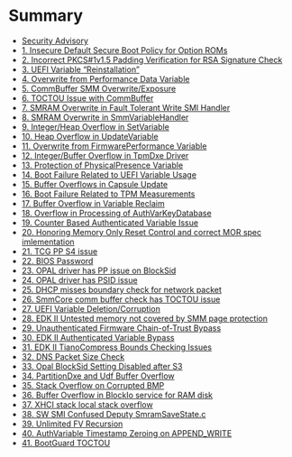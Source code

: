 <!--- @file
  SUMMARY.md for Security Advisory
  Copyright (c) 2018-2019, Intel Corporation. All rights reserved.<BR>

  Redistribution and use in source (original document form) and 'compiled'
  forms (converted to PDF, epub, HTML and other formats) with or without
  modification, are permitted provided that the following conditions are met:

  1) Redistributions of source code (original document form) must retain the
     above copyright notice, this list of conditions and the following
     disclaimer as the first lines of this file unmodified.

  2) Redistributions in compiled form (transformed to other DTDs, converted to
     PDF, epub, HTML and other formats) must reproduce the above copyright
     notice, this list of conditions and the following disclaimer in the
     documentation and/or other materials provided with the distribution.

  THIS DOCUMENTATION IS PROVIDED BY TIANOCORE PROJECT "AS IS" AND ANY EXPRESS OR
  IMPLIED WARRANTIES, INCLUDING, BUT NOT LIMITED TO, THE IMPLIED WARRANTIES OF
  MERCHANTABILITY AND FITNESS FOR A PARTICULAR PURPOSE ARE DISCLAIMED. IN NO
  EVENT SHALL TIANOCORE PROJECT  BE LIABLE FOR ANY DIRECT, INDIRECT, INCIDENTAL,
  SPECIAL, EXEMPLARY, OR CONSEQUENTIAL DAMAGES (INCLUDING, BUT NOT LIMITED TO,
  PROCUREMENT OF SUBSTITUTE GOODS OR SERVICES; LOSS OF USE, DATA, OR PROFITS;
  OR BUSINESS INTERRUPTION) HOWEVER CAUSED AND ON ANY THEORY OF LIABILITY,
  WHETHER IN CONTRACT, STRICT LIABILITY, OR TORT (INCLUDING NEGLIGENCE OR
  OTHERWISE) ARISING IN ANY WAY OUT OF THE USE OF THIS DOCUMENTATION, EVEN IF
  ADVISED OF THE POSSIBILITY OF SUCH DAMAGE.

-->
# Summary

* [Security Advisory](README.md)
* [1. Insecure Default Secure Boot Policy for Option ROMs](insecure_default_secure_boot_policy_for_option_rom.md)
* [2. Incorrect PKCS\#1v1.5 Padding Verification for RSA Signature Check](incorrect_pkcs1v15_padding_verification_for_rsa_si.md)
* [3. UEFI Variable “Reinstallation”](uefi_variable_reinstallation.md)
* [4. Overwrite from Performance Data Variable](overwrite_from_performance_data_variable.md)
* [5. CommBuffer SMM Overwrite/Exposure](commbuffer_smm_overwriteexposure.md)
* [6. TOCTOU Issue with CommBuffer](toctou_issue_with_commbuffer.md)
* [7. SMRAM Overwrite in Fault Tolerant Write SMI Handler](smram_overwrite_in_fault_tolerant_write_smi_handle.md)
* [8. SMRAM Overwrite in SmmVariableHandler](smram_overwrite_in_smmvariablehandler.md)
* [9. Integer/Heap Overflow in SetVariable](integerheap_overflow_in_setvariable.md)
* [10. Heap Overflow in UpdateVariable](heap_overflow_in_updatevariable.md)
* [11. Overwrite from FirmwarePerformance Variable](overwrite_from_firmwareperformance_variable.md)
* [12. Integer/Buffer Overflow in TpmDxe Driver](integerbuffer_overflow_in_tpmdxe_driver.md)
* [13. Protection of PhysicalPresence Variable](protection_of_physicalpresence_variable.md)
* [14. Boot Failure Related to UEFI Variable Usage](boot_failure_related_to_uefi_variable_usage.md)
* [15. Buffer Overflows in Capsule Update](buffer_overflows_in_capsule_update.md)
* [16. Boot Failure Related to TPM Measurements](boot_failure_related_to_tpm_measurements.md)
* [17. Buffer Overflow in Variable Reclaim](buffer_overflow_in_variable_reclaim.md)
* [18. Overflow in Processing of AuthVarKeyDatabase](overflow_in_processing_of_authvarkeydatabase.md)
* [19. Counter Based Authenticated Variable Issue](counter_based_authenticated_variable_issue.md)
* [20. Honoring Memory Only Reset Control and correct MOR spec imlementation](honoring_memory_only_reset_control_and_correct_mor.md)
* [21. TCG PP S4 issue](tcg_pp_s4_issue.md)
* [22. BIOS Password](bios_password.md)
* [23. OPAL driver has PP issue on BlockSid](opal_driver_has_pp_issue_on_blocksid.md)
* [24. OPAL driver has PSID issue](opal_driver_has_psid_issue.md)
* [25. DHCP misses boundary check for network packet](dhcp_misses_boundary_check_for_network_packet.md)
* [26. SmmCore comm buffer check has TOCTOU issue](smmcore_comm_buffer_check_has_toctou_issue.md)
* [27. UEFI Variable Deletion/Corruption](uefi-variable-deletioncorruption.md)
* [28. EDK II Untested memory not covered by SMM page protection](untested-memory-not-covered-by-smm-page-protection.md)
* [29. Unauthenticated Firmware Chain-of-Trust Bypass](unauthenticated-firmware-chain-of-trust-bypass.md)
* [30. EDK II Authenticated Variable Bypass](edk-ii-authenticated-variable-bypass.md)
* [31. EDK II TianoCompress Bounds Checking Issues](edk-ii-tianocompress-bounds-checking-issues.md)
* [32. DNS Packet Size Check](dns-pack-size-check.md)
* [33. Opal BlockSid Setting Disabled after S3](opal-blocksid-setting-disabled-after-s3.md)
* [34. PartitionDxe and Udf Buffer Overflow](partitiondxe-and-udf-buffer-overflow.md)
* [35. Stack Overflow on Corrupted BMP](stack-overflow-on-corrupted-bmp.md)
* [36. Buffer Overflow in BlockIo service for RAM disk](buffer-overflow-in-blockio-service-for-ram-disk.md)
* [37. XHCI stack local stack overflow ](xhci-stack-local-stack-overflow.md)
* [38. SW SMI Confused Deputy SmramSaveState.c](sw-smi-confused-deputy-smramsavestate_c.md)
* [39. Unlimited FV Recursion](unlimited-fv-recursion.md)
* [40. AuthVariable Timestamp Zeroing on APPEND_WRITE](authvariable-timestamp-zeroing-on-append_write.md)
* [41. BootGuard TOCTOU](bootguard-toctou-vulnerability.md)
